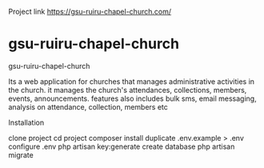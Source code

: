 Project link
https://gsu-ruiru-chapel-church.com/

# gsu-ruiru-chapel-church
gsu-ruiru-chapel-church


Its a web application for churches that manages administrative activities in the church.
it manages the church's attendances, collections, members, events, announcements.
features also includes bulk sms, email messaging, analysis on attendance, collection, members etc

Installation

clone project
cd project
composer install
duplicate .env.example > .env
configure .env
php artisan key:generate
create database
php artisan migrate
